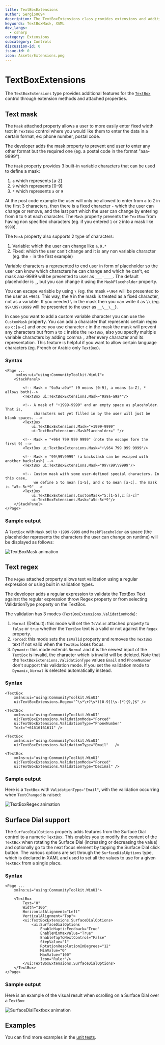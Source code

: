 ```yaml
---
title: TextBoxExtensions
author: Sergio0694
description: The TextBoxExtensions class provides extensions and additional functionality for the TextBox control.
keywords: TextBoxMask, XAML
dev_langs:
  - csharp
category: Extensions
subcategory: Controls
discussion-id: 0
issue-id: 0
icon: Assets/Extensions.png
---
```


# TextBoxExtensions

The `TextBoxExtensions` type provides additional features for the [`TextBox`](/uwp/api/windows.ui.xaml.controls.textbox) control through extension methods and attached properties.

## Text mask

The `Mask` attached property allows a user to more easily enter fixed width text in `TextBox` control where you would like them to enter the data in a certain format, ex: phone number, postal code.

The developer adds the mask property to prevent end user to enter any other format but the required one (eg. a postal code in the format "aaa-9999").

The `Mask` property provides 3 built-in variable characters that can be used to define a mask:

1) `a` which represents [a-Z]
2) `9` which represents [0-9]
3) `*` which represents `a` or `9`

At the post code example the user will only be allowed to enter from `a` to `Z` in the first 3 characters, then there is a fixed character `-` which the user can change or remove, and the last part which the user can change by entering from `0` to `9` at each character. The `Mask` property prevents the `TextBox` from having non specified characters (eg. if you entered `1` or `2` into a mask like `9999`).

The `Mask` property also supports 2 type of characters:

1) Variable: which the user can change like `a,9,*`
2) Fixed: which the user can't change and it is any non variable character (eg. the `-` in the first example)

Variable characters a represented to end user in form of placeholder so the user can know which characters he can change and which he can't, ex mask aaa-9999 will be presented to user as `___-____`. The default placeholder is `_`, but you can change it using the `MaskPlaceholder` property.

You can escape variable by using `\` (eg. the mask `+\964` will be presented to the user as `+964`). This way, the `9` in the mask is treated as a fixed character, not as a variable. If you needed `\` in the mask then you can write it as `\\` (eg. `99\\99\\9999` will be presented to the user as `__\__\__`).

In case you want to add a custom variable character you can use the `CustomMask` property. You can add a character that represents certain regex as `c:[a-c]` and once you use character `c` in the mask the mask will prevent any characters but from `a` to `c` inside the `TextBox`, also you specify multiple variable characters by adding comma `,` after every character and its representation. This feature is helpful if you want to allow certain language characters (eg. French or Arabic only `TextBox`).

### Syntax

```xaml
<Page ...
     xmlns:ui="using:CommunityToolkit.WinUI">
    <StackPanel>

        <!-- Mask = "9a9a-a9a*" (9 means [0-9], a means [a-Z], * allows both)-->
        <TextBox ui:TextBoxExtensions.Mask="9a9a-a9a*"/>

        <!-- A mask of "+1999-9999" and an empty space as placeholder. That is,
             characters not yet filled in by the user will just be blank spaces. -->
        <TextBox
            ui:TextBoxExtensions.Mask="+1999-9999"
            ui:TextBoxExtensions.MaskPlaceholder=" "/>

        <!-- Mask = "+964 799 999 9999" (note the escape fore the first 9) -->
        <TextBox ui:TextBoxExtensions.Mask="+\964 799 999 9999"/>

        <!-- Mask = "99\99\9999" (a backslash can be escaped with another backslash) -->
        <TextBox ui:TextBoxExtensions.Mask="99\\99\\9999"/>

        <!-- Custom mask with some user-defined special characters. In this case,
             we define 5 to mean [1-5], and c to mean [a-c]. The mask is "a5c-5c*9" -->
        <TextBox
            ui:TextBoxExtensions.CustomMask="5:[1-5],c:[a-c]"
            ui:TextBoxExtensions.Mask="a5c-5c*9"/>
    </StackPanel>
</Page>
```

### Sample output

A `TextBox` with `Mask` set to `+1999-9999` and `MaskPlaceholder` as space (the placeholder represents the characters the user can change on runtime) will be displayed as follows:

![TextBoxMask animation](../resources/images/Extensions/TextBoxMask.gif)

## Text regex

The `Regex` attached property allows text validation using a regular expression or using built in validation types.

The developer adds a regular expression to validate the TextBox Text against the regular expression throw Regex property or from selecting ValidationType property on the TextBox.

The validation has 3 modes (`TextBoxExtensions.ValidationMode`):

1) `Normal` (Default): this mode will set the `IsValid` attached property to `false` or `true` whether the `TextBox` text is a valid or not against the `Regex` property.
2) `Forced`: this mode sets the `IsValid` property and removes the `TextBox` text if not valid when the `TextBox` loses focus.
3) `Dynamic`: this mode extends `Normal` and if is the newest input of the `TextBox` is invalid, the character which is invalid will be deleted. Note that the `TextBoxExtensions.ValidationType` values `Email` and `PhoneNumber` don't support this validation mode. If you set the validation mode to `Dynamic`, `Normal` is selected automatically instead.

### Syntax

```xaml
<TextBox
    xmlns:ui="using:CommunityToolkit.WinUI"
    ui:TextBoxExtensions.Regex="^\s*\+?\s*([0-9][\s-]*){9,}$" />

<TextBox
    xmlns:ui="using:CommunityToolkit.WinUI"
    ui:TextBoxExtensions.ValidationMode="Forced"
    ui:TextBoxExtensions.ValidationType="PhoneNumber"
    Text="+61616161611" />

<TextBox
    xmlns:ui="using:CommunityToolkit.WinUI"
    ui:TextBoxExtensions.ValidationType="Email"   />

<TextBox
    xmlns:ui="using:CommunityToolkit.WinUI"
    ui:TextBoxExtensions.ValidationMode="Forced"
    ui:TextBoxExtensions.ValidationType="Decimal" />
```

### Sample output

Here is a `TextBox` with `ValidationType="Email"`, with the validation occurring when `TextChanged` is raised:

![TextBoxRegex animation](../resources/images/Extensions/TextBoxRegex.gif)

## Surface Dial support

The `SurfaceDialOptions` property adds features from the Surface Dial control to a numeric `TextBox`. This enables you to modify the content of the `TextBox` when rotating the Surface Dial (increasing or decreasing the value) and optionally go to the next focus element by tapping the Surface Dial click button. The various options are set through the `SurfaceDialOptions` type, which is declared in XAML and used to set all the values to use for a given `TextBox` from a single place.

### Syntax

```xaml
<Page ...
    xmlns:ui="using:CommunityToolkit.WinUI">

    <TextBox
        Text="0"
        Width="106"
        HorizontalAlignment="Left"
        VerticalAlignment="Top">
        <ui:TextBoxExtensions.SurfaceDialOptions>
            <ui:SurfaceDialOptions
                EnableHapticFeedback="True"
                EnableMinMaxValue="True"
                EnableTapToNextControl="False"
                StepValue="1"
                RotationResolutionInDegrees="12"
                MinValue="0"
                MaxValue="100"
                Icon="Ruler"/>
        </ui:TextBoxExtensions.SurfaceDialOptions>
    </TextBox>
</Page>
```

### Sample output

Here is an example of the visual result when scrolling on a Surface Dial over a `TextBox`:

![SurfaceDialTextbox animation](../resources/images/Extensions/SurfaceDialTextbox.gif)

## Examples

You can find more examples in the [unit tests](https://github.com/windows-toolkit/WindowsCommunityToolkit/tree/rel/7.1.0/UnitTests).

